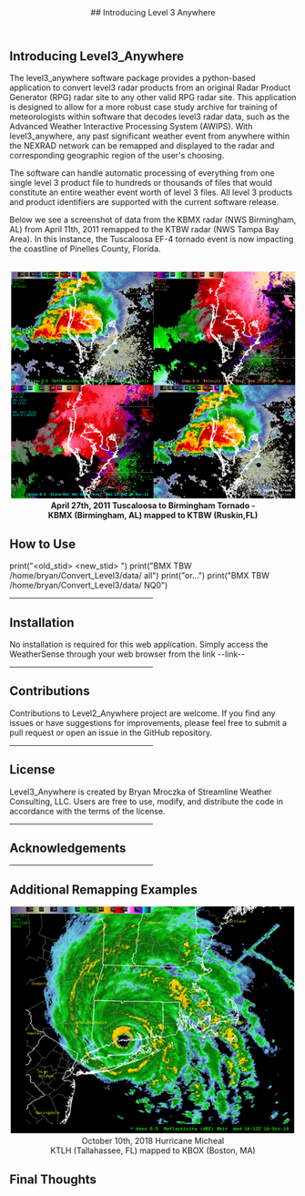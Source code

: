 <header>
## Introducing Level 3 Anywhere
</header>

## Introducing Level3_Anywhere

The level3_anywhere software package provides a python-based application to convert level3 radar products from an original Radar Product Generator (RPG) radar site to any other valid RPG radar site. This application is designed to allow for a more robust case study archive for training of meteorologists within software that decodes level3 radar data, such as the Advanced Weather Interactive Processing System (AWIPS). With level3_anywhere, any past significant weather event from anywhere within the NEXRAD network can be remapped and displayed to the radar and corresponding geographic region of the user's choosing.<br>

The software can handle automatic processing of everything from one single level 3 product file to hundreds or thousands of files that would constitute an entire weather event worth of level 3 files. All level 3 products and product identifiers are supported with the current software release.<br>

Below we see a screenshot of data from the KBMX radar (NWS Birmingham, AL) from April 11th, 2011 remapped to the KTBW radar (NWS Tampa Bay Area). In this instance, the Tuscaloosa EF-4 tornado event is now impacting the coastline of Pinelles County, Florida.<br><br>

<center><img src="images/bmx2tbw-1.png" alt="KBMX Remapped to KTBW" width="500" height="400"><br>
<b>April 27th, 2011 Tuscaloosa to Birmingham Tornado - <br>
KBMX (Birmingham, AL) mapped to KTBW (Ruskin,FL)</b></center></center>

<!--![screenshot](images/bmx2tbw-1.png)-->

## How to Use

print("<old_stid> <new_stid> <path> <product string>")
print("BMX TBW /home/bryan/Convert_Level3/data/ all")
print("or...")
print("BMX TBW /home/bryan/Convert_Level3/data/ NQ0")

<hr style="width:50%;text-align:left;margin-left:0">

## Installation
No installation is required for this web application. Simply access the WeatherSense through your web browser from the link --link--

<hr style="width:50%;text-align:left;margin-left:0">

## Contributions
Contributions to Level2_Anywhere project are welcome. If you find any issues or have suggestions for improvements, please feel free to submit a pull request or open an issue in the GitHub repository.

<hr style="width:50%;text-align:left;margin-left:0">

## License
Level3_Anywhere is created by Bryan Mroczka of Streamline Weather Consulting, LLC. Users are free to use, modify, and distribute the code in accordance with the terms of the license.

<hr style="width:50%;text-align:left;margin-left:0">

## Acknowledgements

<hr style="width:50%;text-align:left;margin-left:0">

## Additional Remapping Examples

<center><img src="images/KTLH2KBOX-1.png" alt="KTLH Remapped to KBOX" width="500" height="400"><br>
<b></b>October 10th, 2018 Hurricane Micheal<br>
KTLH (Tallahassee, FL) mapped to KBOX (Boston, MA)</center></b>

## Final Thoughts


<footer>

<!--
  <<< Author notes: Footer >>>
  Add a link to get support, GitHub status page, code of conduct, license link.
-->

</footer>
